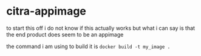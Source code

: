 # citra-appimage
to start this off i do not know if this actually works but what i can say is that the end product does seem to be an appimage

the command i am using to build it is `docker build -t my_image .` 
